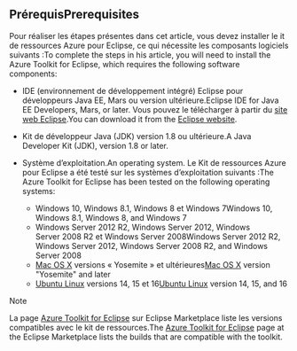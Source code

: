 ## <a name="prerequisites"></a><span data-ttu-id="5e8a0-101">Prérequis</span><span class="sxs-lookup"><span data-stu-id="5e8a0-101">Prerequisites</span></span>
<span data-ttu-id="5e8a0-102">Pour réaliser les étapes présentes dans cet article, vous devez installer le it de ressources Azure pour Eclipse, ce qui nécessite les composants logiciels suivants :</span><span class="sxs-lookup"><span data-stu-id="5e8a0-102">To complete the steps in his article, you will need to install the Azure Toolkit for Eclipse, which requires the following software components:</span></span>

* <span data-ttu-id="5e8a0-103">IDE (environnement de développement intégré) Eclipse pour développeurs Java EE, Mars ou version ultérieure.</span><span class="sxs-lookup"><span data-stu-id="5e8a0-103">Eclipse IDE for Java EE Developers, Mars, or later.</span></span> <span data-ttu-id="5e8a0-104">Vous pouvez le télécharger à partir du [site web Eclipse](http://www.eclipse.org/downloads/).</span><span class="sxs-lookup"><span data-stu-id="5e8a0-104">You can download it from the [Eclipse website](http://www.eclipse.org/downloads/).</span></span>
* <span data-ttu-id="5e8a0-105">Kit de développeur Java (JDK) version 1.8 ou ultérieure.</span><span class="sxs-lookup"><span data-stu-id="5e8a0-105">A Java Developer Kit (JDK), version 1.8 or later.</span></span>
* <span data-ttu-id="5e8a0-106">Système d’exploitation.</span><span class="sxs-lookup"><span data-stu-id="5e8a0-106">An operating system.</span></span> <span data-ttu-id="5e8a0-107">Le Kit de ressources Azure pour Eclipse a été testé sur les systèmes d’exploitation suivants :</span><span class="sxs-lookup"><span data-stu-id="5e8a0-107">The Azure Toolkit for Eclipse has been tested on the following operating systems:</span></span>
  
  * <span data-ttu-id="5e8a0-108">Windows 10, Windows 8.1, Windows 8 et Windows 7</span><span class="sxs-lookup"><span data-stu-id="5e8a0-108">Windows 10, Windows 8.1, Windows 8, and Windows 7</span></span>
  * <span data-ttu-id="5e8a0-109">Windows Server 2012 R2, Windows Server 2012, Windows Server 2008 R2 et Windows Server 2008</span><span class="sxs-lookup"><span data-stu-id="5e8a0-109">Windows Server 2012 R2, Windows Server 2012, Windows Server 2008 R2, and Windows Server 2008</span></span>
  * <span data-ttu-id="5e8a0-110">[Mac OS X](http://www.apple.com/osx) versions « Yosemite » et ultérieures</span><span class="sxs-lookup"><span data-stu-id="5e8a0-110">[Mac OS X](http://www.apple.com/osx) version "Yosemite" and later</span></span>
  * <span data-ttu-id="5e8a0-111">[Ubuntu Linux](http://www.ubuntu.com) versions 14, 15 et 16</span><span class="sxs-lookup"><span data-stu-id="5e8a0-111">[Ubuntu Linux](http://www.ubuntu.com) version 14, 15, and 16</span></span>

> [!NOTE]
> 
> <span data-ttu-id="5e8a0-112">La page [Azure Toolkit for Eclipse](http://marketplace.eclipse.org/content/azure-toolkit-eclipse) sur Eclipse Marketplace liste les versions compatibles avec le kit de ressources.</span><span class="sxs-lookup"><span data-stu-id="5e8a0-112">The [Azure Toolkit for Eclipse](http://marketplace.eclipse.org/content/azure-toolkit-eclipse) page at the Eclipse Marketplace lists the builds that are compatible with the toolkit.</span></span>
> 

<!--
> [!IMPORTANT]
> 
> If you are using the Azure Toolkit for Eclipse on Windows, the toolkit requires installing the Azure SDK 2.9.6 or later in order to use the Azure emulator. You have two options for installing the Azure SDK:
> 
> * You can download and install the Azure SDK by using the [Web Platform Installer (WebPI)](http://go.microsoft.com/fwlink/?LinkID=252838).
> * If you do not have the Azure SDK installed when you create your first Azure deployment project, you will be prompted to automatically download install the requisite version of the Azure SDK.
> 
> Note that the Azure SDK is required on Windows only.
> 
-->
